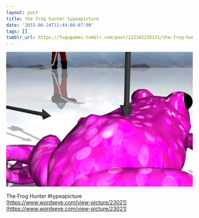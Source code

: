 ```yaml
---
layout: post
title: the frog hunter typeapicture
date: '2015-06-24T11:44:00-07:00'
tags: []
tumblr_url: https://fugugames.tumblr.com/post/122342235131/the-frog-hunter-typeapicture
---
```

 ![](/tumblr_files/tumblr_nqgh1cOhM51tgne1po1_1280.jpg)  

The Frog Hunter #typeapicture  
[https://www.wordseye.com/view-picture/23021](https://www.wordseye.com/view-picture/23021)

